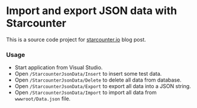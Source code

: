 # Import and export JSON data with Starcounter

This is a source code project for [starcounter.io](http://starcounter.io/import-export-json-data-starcounter/) blog post.

### Usage

- Start application from Visual Studio.
- Open `/StarcounterJsonData/Insert` to insert some test data.
- Open `/StarcounterJsonData/Delete` to delete all data from database.
- Open `/StarcounterJsonData/Export` to export all data into a JSON string.
- Open `/StarcounterJsonData/Import` to import all data from `wwwroot/Data.json` file.